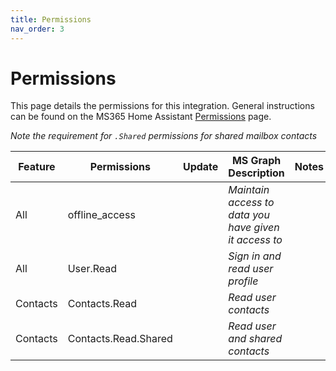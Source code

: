 ```yaml
---
title: Permissions
nav_order: 3
---
```


# Permissions

This page details the permissions for this integration. General instructions can be found on the MS365 Home Assistant [Permissions](https://rogerselwyn.github.io/MS365-HomeAssistant/permissions.html) page.

*Note the requirement for `.Shared` permissions for shared mailbox contacts*


  | Feature  | Permissions                | Update | MS Graph Description                                  | Notes |
  |----------|----------------------------|:------:|-------------------------------------------------------|-------|
  | All      | offline_access             |        | *Maintain access to data you have given it access to* |       |
  | All      | User.Read                  |        | *Sign in and read user profile*                       |       |
  | Contacts | Contacts.Read              |        | *Read user contacts*                                  |       |
  | Contacts | Contacts.Read.Shared       |        | *Read user and shared contacts*                       |       |
   